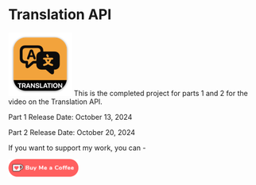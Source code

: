 # Translation API

![mac128](Images/mac128.png) This is the completed project for parts 1 and 2  for the video on the Translation API.



Part 1 Release Date: October 13, 2024

Part 2 Release Date: October 20, 2024

 If you want to support my work, you can - </br>

<a href='https://ko-fi.com/Z8Z22WRVG' target='_blank'><img height='36' style='border:0px;height:36px;' src='Images/kofi3.png' border='0' alt='Buy Me a Coffee at ko-fi.com' /></a>

